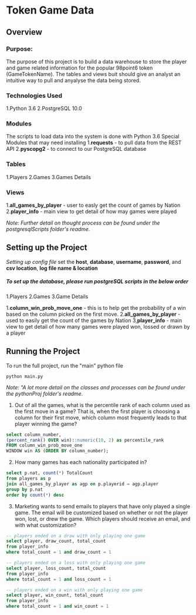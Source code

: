 # Token Game Data
## Overview
### Purpose:
The purpose of this project is to build a data warehouse to store the player and game related information for the popular 98point6 token (GameTokenName).
The tables and views buit should give an analyst an intuitive way to pull and anyalyse the data being stored.

### Technologies Used
1.Python 3.6
2.PostgreSQL 10.0
### Modules
The scripts to load data into the system is done with Python 3.6
Special Modules that may need installing
1.**requests** - to pull data from the REST API
2.**pyscopg2** - to connect to our PostgreSQL database

### Tables
1.Players
2.Games
3.Games Details

### Views
1.**all_games_by_player** - user to easly get the count of games by Nation
2.**player_info** - main view to get detail of how may games were played

_*Note:* Further detail on thought process can be found under the postgresqlScripts folder's readme._

## Setting up the Project
*Setting up config file*
set the **host**, **database**, **username**, **password**, and **csv location**, **log file name & location**

##### To set up the database, please run postgreSQL scripts in the below order
1.Players
2.Games
3.Game Details

1.**column_win_prob_move_one** - this is to help get the probability of a win based on the column picked on the first move.
2.**all_games_by_player** - used to easily get the count of the games by Nation
3,**player_info** - main view to get detail of how many games were played won, lossed or drawn by a player

## Running the Project
To run the full project, run the "main" python file
```
python main.py
```
*Note: "A lot more detail on the classes and processes can be found under the pythonProj folder's readme.*

1. Out of all the games, what is the percentile rank of each column used as the
   first move in a game? That is, when the first player is choosing a column
   for their first move, which column most frequently leads to that player
   winning the game?

```sql
select column_number,
(percent_rank() OVER win)::numeric(10, 2) as percentile_rank
FROM column_win_prob_move_one 
WINDOW win AS (ORDER BY column_number);
```
2. How many games has each nationality participated in?
```sql
select p.nat, count(*) TotalCount
from players as p
join all_games_by_player as agp on p.playerid = agp.player
group by p.nat
order by count(*) desc
```

3. Marketing wants to send emails to players that have only played a single
   game. The email will be customized based on whether or not the player won,
   lost, or drew the game. Which players should receive an email, and with what
   customization?
```sql
-- players ended on a draw with only playing one game
select player, draw_count, total_count
from player_info 
where total_count = 1 and draw_count = 1

-- players ended on a loss with only playing one game
select player, loss_count, total_count
from player_info 
where total_count = 1 and loss_count = 1

-- players ended on a win with only playing one game
select player, win_count, total_count
from player_info 
where total_count = 1 and win_count = 1
```
